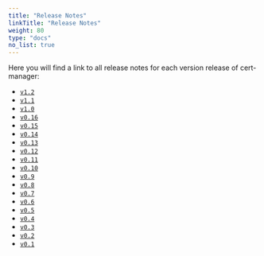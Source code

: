 ```yaml
---
title: "Release Notes"
linkTitle: "Release Notes"
weight: 80
type: "docs"
no_list: true
---
```


Here you will find a link to all release notes for each version release of
cert-manager:

- [`v1.2`](./release-notes-1.2/)
- [`v1.1`](./release-notes-1.1/)
- [`v1.0`](./release-notes-1.0/)
- [`v0.16`](./release-notes-0.16/)
- [`v0.15`](./release-notes-0.15/)
- [`v0.14`](./release-notes-0.14/)
- [`v0.13`](./release-notes-0.13/)
- [`v0.12`](./release-notes-0.12/)
- [`v0.11`](./release-notes-0.11/)
- [`v0.10`](./release-notes-0.10/)
- [`v0.9`](./release-notes-0.9/)
- [`v0.8`](./release-notes-0.8/)
- [`v0.7`](./release-notes-0.7/)
- [`v0.6`](./release-notes-0.6/)
- [`v0.5`](./release-notes-0.5/)
- [`v0.4`](./release-notes-0.4/)
- [`v0.3`](./release-notes-0.3/)
- [`v0.2`](./release-notes-0.2/)
- [`v0.1`](./release-notes-0.1/)
